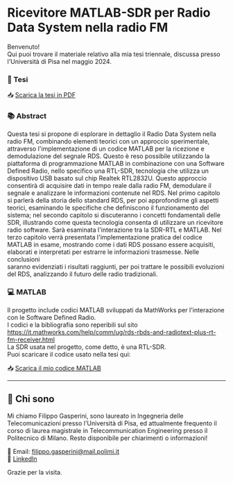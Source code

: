 # Ricevitore MATLAB-SDR per Radio Data System nella radio FM

Benvenuto!   
Qui puoi trovare il materiale relativo alla mia tesi triennale, discussa presso l'Università di Pisa nel maggio 2024.

### 📄 Tesi

📥 [Scarica la tesi in PDF](RDS_SDR_MATLAB.pdf)

### 📚 Abstract
Questa tesi si propone di esplorare in dettaglio il Radio Data System nella
radio FM, combinando elementi teorici con un approccio sperimentale, attraverso
l'implementazione di un codice MATLAB per la ricezione e demodulazione del
segnale RDS. Questo è reso possibile utilizzando la piattaforma di
programmazione MATLAB in combinazione con una Software Defined Radio,
nello specifico una RTL-SDR, tecnologia che utilizza un dispositivo USB basato
sul chip Realtek RTL2832U. Questo approccio consentirà di acquisire dati in
tempo reale dalla radio FM, demodulare il segnale e analizzare le informazioni
contenute nel RDS.
Nel primo capitolo si parlerà della storia dello standard RDS, per poi
approfondirne gli aspetti teorici, esaminando le specifiche che definiscono il
funzionamento del sistema; nel secondo capitolo si discuteranno i concetti
fondamentali delle SDR, illustrando come questa tecnologia consenta di utilizzare
un ricevitore radio software. Sarà esaminata l'interazione tra la SDR-RTL e
MATLAB. Nel terzo capitolo verrà presentata l'implementazione pratica del
codice MATLAB in esame, mostrando come i dati RDS possano essere acquisiti, 
elaborati e interpretati per estrarre le informazioni trasmesse. Nelle conclusioni  
saranno evidenziati i risultati raggiunti, per poi trattare le possibili evoluzioni
del RDS, analizzando il futuro delle radio tradizionali. 

### 💻 MATLAB

Il progetto include codici MATLAB sviluppati da MathWorks per l'interazione con le Software Defined Radio.    
I codici e la bibliografia sono reperibili sul sito https://it.mathworks.com/help/comm/ug/rds-rbds-and-radiotext-plus-rt-fm-receiver.html   
La SDR usata nel progetto, come detto, è una RTL-SDR.  
Puoi scaricare il codice usato nella tesi qui:  

📥 [Scarica il mio codice MATLAB](RDS_code.m)

---

## 👤 Chi sono

Mi chiamo Filippo Gasperini, sono laureato in Ingegneria delle Telecomunicazioni presso l'Università di Pisa,
ed attualmente frequento il corso di laurea magistrale in Telecommunication Engineering presso il Politecnico di Milano. 
Resto disponibile per chiarimenti o informazioni!

📧 Email: filippo.gasperini@mail.polimi.it  
🔗 [LinkedIn](www.linkedin.com/in/filippo-gasperini) 

Grazie per la visita.
